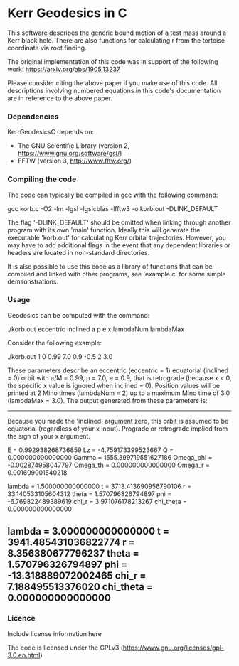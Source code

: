 # Kerr Geodesics in C

This software describes the generic bound motion of a test mass around a Kerr black hole. There are also functions for calculating r from the tortoise coordinate via root finding.

The original implementation of this code was in support of the following work:
https://arxiv.org/abs/1905.13237

Please consider citing the above paper if you make use of this code. All descriptions involving numbered equations in this code's documentation are in reference to the above paper.

### Dependencies

KerrGeodesicsC depends on:

- The GNU Scientific Library (version 2, https://www.gnu.org/software/gsl/)
- FFTW (version 3, http://www.fftw.org/)

### Compiling the code

The code can typically be compiled in gcc with the following command:

gcc korb.c -O2 -lm -lgsl -lgslcblas -lfftw3 -o korb.out -DLINK_DEFAULT

The flag '-DLINK_DEFAULT' should be omitted when linking through another program with its own 'main' function. Ideally this will generate the executable 'korb.out' for calculating Kerr orbital trajectories. However, you may have to add additional flags in the event that any dependent libraries or headers are located in non-standard directories.

It is also possible to use this code as a library of functions that can be compiled and linked with other programs, see 'example.c' for some simple demsonstrations.

### Usage

Geodesics can be computed with the command:

./korb.out eccentric inclined a p e x lambdaNum lambdaMax

Consider the following example:

./korb.out 1 0 0.99 7.0 0.9 -0.5 2 3.0

These parameters describe an eccentric (eccentric = 1) equatorial (inclined = 0) orbit with a/M = 0.99, p = 7.0, e = 0.9, that is retrograde (because x < 0, the specific x value is ignored when inclined = 0). Position values will be printed at 2 Mino times (lambdaNum = 2) up to a maximum Mino time of 3.0 (lambdaMax = 3.0). The output generated from these parameters is:

---------------------------------------------------
Because you made the 'inclined' argument zero, this orbit is assumed to be equatorial (regardless of your x input). Prograde or retrograde implied from the sign of your x argument.

E = 0.992938268736859
Lz = -4.759173399523667
Q = 0.000000000000000
Gamma = 1555.399719551627186
Omega_phi = -0.002874958047797
Omega_th = 0.000000000000000
Omega_r = 0.001609001540218


   lambda = 1.500000000000000
t = 3713.413690956790106
r = 33.140533105604312
theta = 1.570796326794897
phi = -6.769822489389619
chi_r = 3.971076178213267
chi_theta = 0.000000000000000


   lambda = 3.000000000000000
t = 3941.485431036822774
r = 8.356380677796237
theta = 1.570796326794897
phi = -13.318889072002465
chi_r = 7.188495513376020
chi_theta = 0.000000000000000
----------------------------------------------------

### Licence

Include license information here

The code is licensed under the GPLv3 (https://www.gnu.org/licenses/gpl-3.0.en.html)




